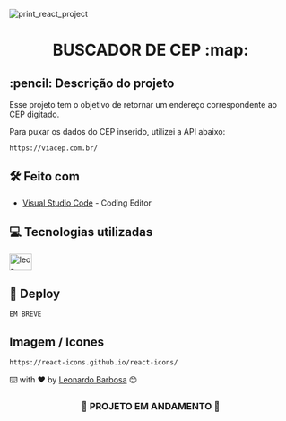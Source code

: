 ![print_react_project](https://user-images.githubusercontent.com/87662269/195903183-a636f725-8e4d-4388-8379-bcc767d317e6.PNG)

<h1 align="center">
 BUSCADOR DE CEP :map:
</h1>

<h2>
  :pencil: Descrição do projeto
</h2>

<p>
Esse projeto tem o objetivo de retornar um endereço correspondente ao CEP digitado.

Para puxar os dados do CEP inserido, utilizei a API abaixo: 
```
https://viacep.com.br/
```
</p>

## 🛠️ Feito com
* [Visual Studio Code](https://code.visualstudio.com) - Coding Editor

## 💻 Tecnologias utilizadas
<div display="flex">
  <img align="center" alt="leo-HTML" height="30" width="40" src="https://cdn.jsdelivr.net/gh/devicons/devicon/icons/react/react-original-wordmark.svg">
</div>

## :link: Deploy

```
EM BREVE
```

## Imagem / Icones

```
https://react-icons.github.io/react-icons/
```

⌨️ with ❤️ by [Leonardo Barbosa](https://github.com/leonardojpereira) 😊

<h3 align="center">
  
  :construction: PROJETO EM ANDAMENTO :construction:
  
</h3>


